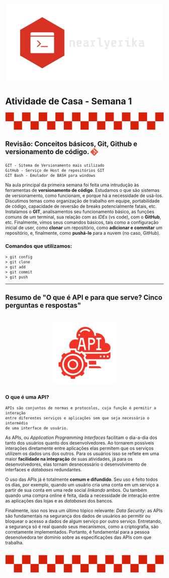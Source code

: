
<h1 align="center">
  <img src="my_assets/nearly_logo.png" alt="nearly_logo" width="500">
</h1>

# Atividade de Casa - Semana 1
<img src="my_assets/cool_bar.png" alt="git_logo">

## Revisão: Conceitos básicos, Git, Github e versionamento de código. <sub> <img src="my_assets/git_icon.png" alt="git_logo" width="24"> </sub>

    GIT - Sitema de Versionamento mais utilizado
    GitHub - Serviço de Host de repositórios GIT
    GIT Bash - Emulador de BASH para windows

Na aula principal da primeira semana foi feita uma intrudução às ferramentas de **versionamento de código**. Estudamos o que são sistemas de versionamento, como funcionam, e porque há a necessidade de usá-los. Discutimos temas como organização de trabalho em equipe, portabilidade de código, capacidade de reversão de breaks potencialmente fatais, etc. Instalamos o **GIT**, analisamentos seu funcionamento básico, as funções comuns de um terminal, sua relação com as *IDEs* (vs code), com o **GitHub**, etc. Finalmente, vimos seus comandos básicos, tais como a configuração inicial de user, como **clonar** um repositório, como **adicionar e commitar** um repositório, e, finalmente, como **pushá-lo** para a nuvem (no caso, GitHub).

### **Comandos que utilizamos:**

    > git config
    > git clone 
    > git add
    > git commit
    > git push 
---

## Resumo de "O que é API e para que serve? Cinco perguntas e respostas"

<h1 align="center">
<img src="my_assets/API_icon.png" alt="git_logo" width="200">
</h1>

### **O que é uma API?** 


    APIs são conjuntos de normas e protocolos, cuja função é permitir a interação
    entre diferentes serviços e aplicações sem que seja necessário o intermédio
    de uma interface de usuário.

As APIs, ou *Application Programming Interfaces* facilitam o dia-a-dia dos tanto dos usuários quanto dos desenvolvedores. Ao tornarem possíveis interações diretamente entre aplicações elas permitem que os serviços utilizem os dados uns dos outros. Para os usuários isso se reflete em uma maior **facilidade na integração** de suas atividades, já para os desenvolvedores, elas tornam desnecessário o desenvolvimento de interfaces e *databases* redundantes. 

O uso das APIs já é totalmente **comum e difundido**. Seu uso é feito todos os dias, por exemplo, quando um usuário cria uma conta em um serviço a partir de sua conta em uma rede social *linkando* ambos. Ou também quando uma compra online é feita, dada a necessidade de interação entre as aplicações das lojas e as *databases* dos bancos.

Finalmente, isso nos leva um último tópico relevante: *Data Security*: as APIs são fundamentais na segurança dos dados de usuários ao permitir ou bloquear o acesso a dados de algum serviço por outro serviço. Entretando, a segurança só é real quando seus mecanismos, como a criptografia, são corretamente implementados. Portanto, é fundamental para a pessoa desenolvedora ter domínio sobre as especificações das APIs com que trabalha.

<br>
<img src="my_assets/cool_bar.png" alt="git_logo">